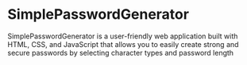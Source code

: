 # SimplePasswordGenerator
SimplePasswordGenerator is a user-friendly web application built with HTML, CSS, and JavaScript that allows you to easily create strong and secure passwords by selecting character types and password length
